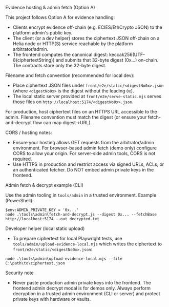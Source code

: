 Evidence hosting & admin fetch (Option A)

This project follows Option A for evidence handling:

- Clients encrypt evidence off-chain (e.g. ECIES/EthCrypto JSON) to the platform admin's public key.
- The client (or a dev helper) stores the ciphertext JSON off-chain on a Helia node or HTTP(S) service reachable by the platform arbitrator/admin.
- The frontend computes the canonical digest: keccak256(UTF-8(ciphertextString)) and submits that 32-byte digest (0x...) on-chain. The contracts store only the 32-byte digest.

Filename and fetch convention (recommended for local dev):

- Place ciphertext JSON files under `front/e2e/static/<digestNo0x>.json` (where `<digestNo0x>` is the digest without the leading `0x`).
- The local static server provided at `front/e2e/serve-static.mjs` serves those files on `http://localhost:5174/<digestNo0x>.json`.

For production, host ciphertext files on an HTTPS URL accessible to the admin. Filename convention must match the digest (or ensure your fetch-and-decrypt flow can map digest->URL).

CORS / hosting notes:

- Ensure your hosting allows GET requests from the arbitrator/admin environment. For browser-based admin fetch (demo only) configure CORS to allow your origin. For server-side admin tools, CORS is not required.
- Use HTTPS in production and restrict access via signed URLs, ACLs, or an authenticated fetcher. Do NOT embed admin private keys in the frontend.

Admin fetch & decrypt example (CLI)

Use the admin tooling in `tools/admin` in a trusted environment. Example (PowerShell):

```
$env:ADMIN_PRIVATE_KEY = '0x...'
node .\tools\admin\fetch-and-decrypt.js --digest 0x... --fetchBase http://localhost:5174 --out decrypted.txt
```

Developer helper (local static upload)

- To prepare ciphertext for local Playwright tests, use `tools/admin/upload-evidence-local.mjs` which writes the ciphertext to `front/e2e/static/<digestNo0x>.json`:

```
node .\tools\admin\upload-evidence-local.mjs --file C:\path\to\ciphertext.json
```

Security note

- Never paste production admin private keys into the frontend. The frontend admin decrypt modal is for demos only. Always perform decryption in a trusted admin environment (CLI or server) and protect private keys with hardware or vaults.
